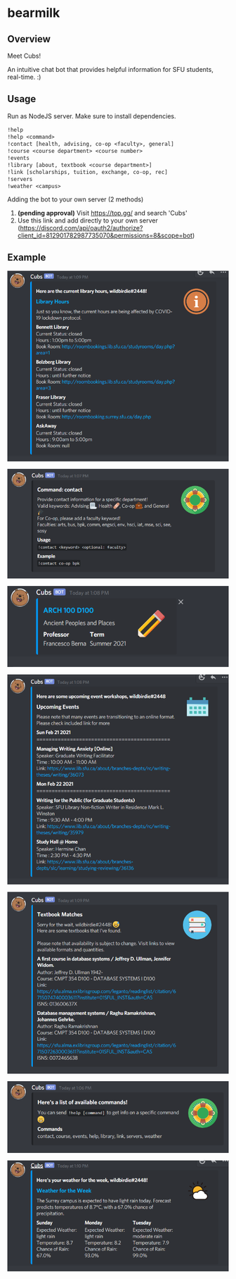 # bearmilk

## Overview
Meet Cubs!

An intuitive chat bot that provides helpful information for SFU students, real-time. :)


## Usage

Run as NodeJS server. Make sure to install dependencies.


```
!help
!help <command>
!contact [health, advising, co-op <faculty>, general]
!course <course department> <course number>
!events
!library [about, textbook <course department>]
!link [scholarships, tuition, exchange, co-op, rec]
!servers
!weather <campus>
```

Adding the bot to your own server (2 methods)
1) **(pending approval)** Visit https://top.gg/ and search 'Cubs'
2) Use this link and add directly to your own server (https://discord.com/api/oauth2/authorize?client_id=812901782987735070&permissions=8&scope=bot)

## Example

![about](https://github.com/dstrigoun/bearmilk/blob/main/resources/readme/about.png)


![contact](https://github.com/dstrigoun/bearmilk/blob/main/resources/readme/contact.png)


![courses](https://github.com/dstrigoun/bearmilk/blob/main/resources/readme/courses.png)


![events](https://github.com/dstrigoun/bearmilk/blob/main/resources/readme/events.png)


![textbook](https://github.com/dstrigoun/bearmilk/blob/main/resources/readme/textbook.png)


![unknown](https://github.com/dstrigoun/bearmilk/blob/main/resources/readme/unknown.png)


![weather](https://github.com/dstrigoun/bearmilk/blob/main/resources/readme/weather.png)
